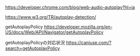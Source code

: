 
https://developer.chrome.com/blog/web-audio-autoplay?hl=ja

https://www.w3.org/TR/autoplay-detection/

getAutoplayPolicy
https://developer.mozilla.org/en-US/docs/Web/API/Navigator/getAutoplayPolicy

getAutoplayPolicyの対応状況
https://caniuse.com/?search=getAutoplayPolicy
